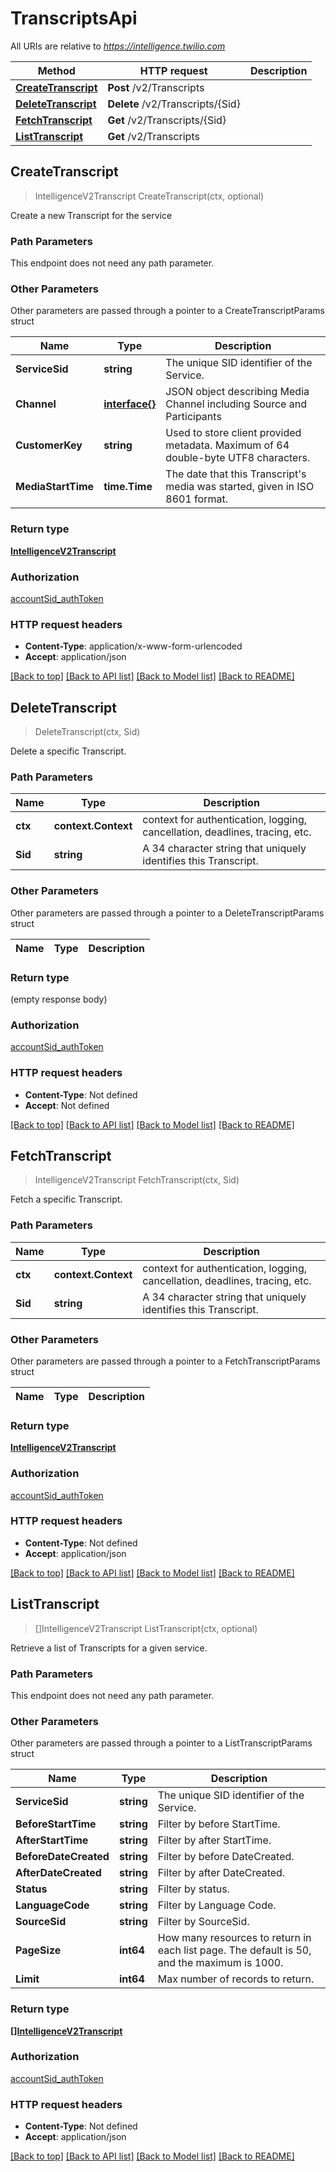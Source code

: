# TranscriptsApi

All URIs are relative to *https://intelligence.twilio.com*

Method | HTTP request | Description
------------- | ------------- | -------------
[**CreateTranscript**](TranscriptsApi.md#CreateTranscript) | **Post** /v2/Transcripts | 
[**DeleteTranscript**](TranscriptsApi.md#DeleteTranscript) | **Delete** /v2/Transcripts/{Sid} | 
[**FetchTranscript**](TranscriptsApi.md#FetchTranscript) | **Get** /v2/Transcripts/{Sid} | 
[**ListTranscript**](TranscriptsApi.md#ListTranscript) | **Get** /v2/Transcripts | 



## CreateTranscript

> IntelligenceV2Transcript CreateTranscript(ctx, optional)



Create a new Transcript for the service

### Path Parameters

This endpoint does not need any path parameter.

### Other Parameters

Other parameters are passed through a pointer to a CreateTranscriptParams struct


Name | Type | Description
------------- | ------------- | -------------
**ServiceSid** | **string** | The unique SID identifier of the Service.
**Channel** | [**interface{}**](interface{}.md) | JSON object describing Media Channel including Source and Participants
**CustomerKey** | **string** | Used to store client provided metadata. Maximum of 64 double-byte UTF8 characters.
**MediaStartTime** | **time.Time** | The date that this Transcript's media was started, given in ISO 8601 format.

### Return type

[**IntelligenceV2Transcript**](IntelligenceV2Transcript.md)

### Authorization

[accountSid_authToken](../README.md#accountSid_authToken)

### HTTP request headers

- **Content-Type**: application/x-www-form-urlencoded
- **Accept**: application/json

[[Back to top]](#) [[Back to API list]](../README.md#documentation-for-api-endpoints)
[[Back to Model list]](../README.md#documentation-for-models)
[[Back to README]](../README.md)


## DeleteTranscript

> DeleteTranscript(ctx, Sid)



Delete a specific Transcript.

### Path Parameters


Name | Type | Description
------------- | ------------- | -------------
**ctx** | **context.Context** | context for authentication, logging, cancellation, deadlines, tracing, etc.
**Sid** | **string** | A 34 character string that uniquely identifies this Transcript.

### Other Parameters

Other parameters are passed through a pointer to a DeleteTranscriptParams struct


Name | Type | Description
------------- | ------------- | -------------

### Return type

 (empty response body)

### Authorization

[accountSid_authToken](../README.md#accountSid_authToken)

### HTTP request headers

- **Content-Type**: Not defined
- **Accept**: Not defined

[[Back to top]](#) [[Back to API list]](../README.md#documentation-for-api-endpoints)
[[Back to Model list]](../README.md#documentation-for-models)
[[Back to README]](../README.md)


## FetchTranscript

> IntelligenceV2Transcript FetchTranscript(ctx, Sid)



Fetch a specific Transcript.

### Path Parameters


Name | Type | Description
------------- | ------------- | -------------
**ctx** | **context.Context** | context for authentication, logging, cancellation, deadlines, tracing, etc.
**Sid** | **string** | A 34 character string that uniquely identifies this Transcript.

### Other Parameters

Other parameters are passed through a pointer to a FetchTranscriptParams struct


Name | Type | Description
------------- | ------------- | -------------

### Return type

[**IntelligenceV2Transcript**](IntelligenceV2Transcript.md)

### Authorization

[accountSid_authToken](../README.md#accountSid_authToken)

### HTTP request headers

- **Content-Type**: Not defined
- **Accept**: application/json

[[Back to top]](#) [[Back to API list]](../README.md#documentation-for-api-endpoints)
[[Back to Model list]](../README.md#documentation-for-models)
[[Back to README]](../README.md)


## ListTranscript

> []IntelligenceV2Transcript ListTranscript(ctx, optional)



Retrieve a list of Transcripts for a given service.

### Path Parameters

This endpoint does not need any path parameter.

### Other Parameters

Other parameters are passed through a pointer to a ListTranscriptParams struct


Name | Type | Description
------------- | ------------- | -------------
**ServiceSid** | **string** | The unique SID identifier of the Service.
**BeforeStartTime** | **string** | Filter by before StartTime.
**AfterStartTime** | **string** | Filter by after StartTime.
**BeforeDateCreated** | **string** | Filter by before DateCreated.
**AfterDateCreated** | **string** | Filter by after DateCreated.
**Status** | **string** | Filter by status.
**LanguageCode** | **string** | Filter by Language Code.
**SourceSid** | **string** | Filter by SourceSid.
**PageSize** | **int64** | How many resources to return in each list page. The default is 50, and the maximum is 1000.
**Limit** | **int64** | Max number of records to return.

### Return type

[**[]IntelligenceV2Transcript**](IntelligenceV2Transcript.md)

### Authorization

[accountSid_authToken](../README.md#accountSid_authToken)

### HTTP request headers

- **Content-Type**: Not defined
- **Accept**: application/json

[[Back to top]](#) [[Back to API list]](../README.md#documentation-for-api-endpoints)
[[Back to Model list]](../README.md#documentation-for-models)
[[Back to README]](../README.md)

